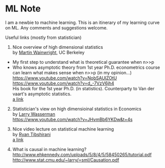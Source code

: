 # ML Note

I am a newbie to machine learning. This is an itinerary of my learning curve on ML. Any comments and suggestions welcome.

Useful links (mostly from statistician)

1) Nice overview of high dimensional statistics <br/> 
by [Martin Wainwright](https://people.eecs.berkeley.edu/~wainwrig/?_ga=2.18494076.435531114.1573686806-1909242507.1563054461), UC Berkeley <br/>
- My first step to understand what is theoretical guarantee when n>>p  <br/>
- Who knows asymptotic theory from 1st year Ph.D. econometrics course can learn what makes sense when n>>p  (in my opinion...) <br/>
https://www.youtube.com/watch?v=NobSAUIZOtU <br/>
https://www.youtube.com/watch?v=d_-7VzV6jh4 <br/>
His book for the 1st year Ph.D. (in statistics). Counterparty to Van der vaart's asymptotic statistics.<br/>
[a link](https://www.amazon.com/gp/product/1108498027/ref=dbs_a_def_rwt_bibl_vppi_i0) <br/>

2) Statistician's view on high dimensioinal statistics in Economics <br/>
by [Larry Wasserman](http://www.stat.cmu.edu/~larry/) <br/>
https://www.youtube.com/watch?v=JHvmBb6YKDw&t=4s <br/>

3) Nice video lecture on statistical machine learning<br/>
by [Ryan Tibshirani](http://www.stat.cmu.edu/~ryantibs/statml/)<br/>
[a link](http://www.stat.cmu.edu/~ryantibs/statml/) <br/>

4) What is causal in machine learning?<br/>
http://www.ehkennedy.com/uploads/5/8/4/5/58450265/tutorial.pdf<br/>
http://www.stat.cmu.edu/~larry/=sml/Causation.pdf
